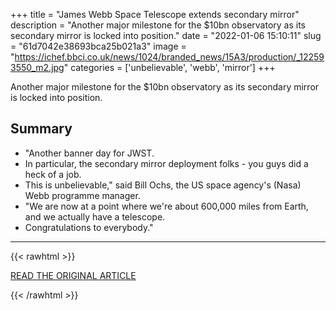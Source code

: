 +++
title = "James Webb Space Telescope extends secondary mirror"
description = "Another major milestone for the $10bn observatory as its secondary mirror is locked into position."
date = "2022-01-06 15:10:11"
slug = "61d7042e38693bca25b021a3"
image = "https://ichef.bbci.co.uk/news/1024/branded_news/15A3/production/_122593550_m2.jpg"
categories = ['unbelievable', 'webb', 'mirror']
+++

Another major milestone for the $10bn observatory as its secondary mirror is locked into position.

## Summary

- "Another banner day for JWST.
- In particular, the secondary mirror deployment folks - you guys did a heck of a job.
- This is unbelievable," said Bill Ochs, the US space agency's (Nasa) Webb programme manager.
- "We are now at a point where we're about 600,000 miles from Earth, and we actually have a telescope.
- Congratulations to everybody."

---

{{< rawhtml >}}
  <p class="article-category">
    <a target="_blank" href="https://www.bbc.com/news/science-environment-59885687">READ THE ORIGINAL ARTICLE</a>
  </p>
{{< /rawhtml >}}
